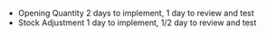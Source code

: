 - Opening Quantity 2 days to implement, 1 day to review and test
- Stock Adjustment 1 day to implement, 1/2 day to review and test